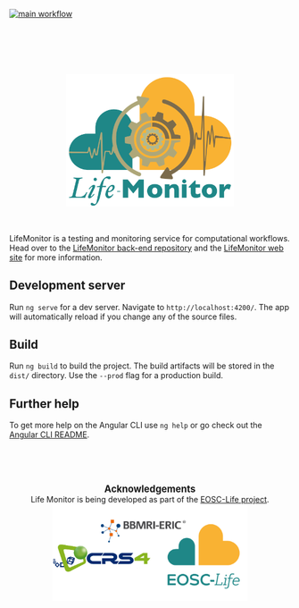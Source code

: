 [![main workflow](https://github.com/crs4/lifemonitor-web/actions/workflows/docker.yaml/badge.svg)](https://github.com/crs4/lifemonitor-web/actions/workflows/docker.yaml)


<div align="center" style="text-align: center; margin-top: 50px;">
<img src="/src/assets/icons/lm/icon.png" alt="Life-Monitor logo"
     width="300px" style="margin-top: 50px;" align="center" />
</div>

<br/>
<br/>

LifeMonitor is a testing and monitoring service for computational
workflows. Head over to the [LifeMonitor back-end repository](https://github.com/crs4/life_monitor) and the [LifeMonitor web
site](https://crs4.github.io/life_monitor) for more information.


## Development server

Run `ng serve` for a dev server. Navigate to `http://localhost:4200/`. The app will automatically reload if you change any of the source files.

## Build

Run `ng build` to build the project. The build artifacts will be stored in the `dist/` directory. Use the `--prod` flag for a production build.

## Further help

To get more help on the Angular CLI use `ng help` or go check out the [Angular CLI README](https://github.com/angular/angular-cli/blob/master/README.md).


<br><br><br>
<div align="center" style="text-align: center;">
  <div><b style="font-size: larger">Acknowledgements</b></div>
  <div>
    Life Monitor is being developed as part of the <a href="https://www.eosc-life.eu/">EOSC-Life project</a>.
  </div>
  <img alt="EOSC-Life, CRS4, BBMRI-ERIC Logos"
       src="https://github.com/crs4/life_monitor/raw/master/docs/footer-logo.svg"
	   width="350" align="center"/>
</div>
